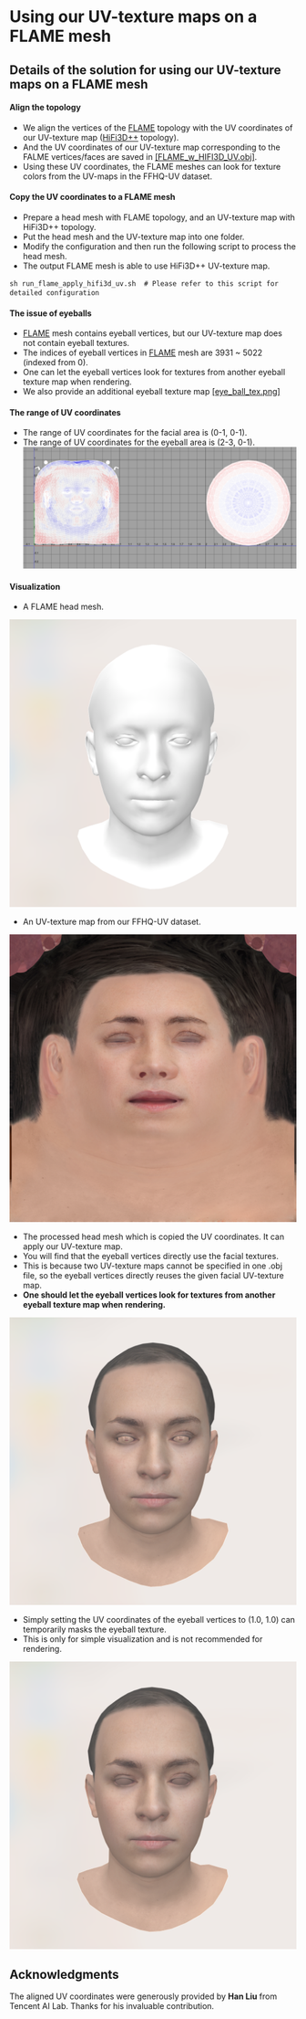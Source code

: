 # Using our UV-texture maps on a FLAME mesh


## Details of the solution for using our UV-texture maps on a FLAME mesh


#### Align the topology
- We align the vertices of the [FLAME](https://flame.is.tue.mpg.de/) topology with the UV coordinates of our UV-texture map ([HiFi3D++](https://github.com/czh-98/REALY) topology).
- And the UV coordinates of our UV-texture map corresponding to the FALME vertices/faces are saved in [[FLAME_w_HIFI3D_UV.obj]](./FLAME_Apply_HIFI3D_UV/flame2hifi3d_assets/FLAME_w_HIFI3D_UV.obj).
- Using these UV coordinates, the FLAME meshes can look for texture colors from the UV-maps in the FFHQ-UV dataset.

#### Copy the UV coordinates to a FLAME mesh
- Prepare a head mesh with FLAME topology, and an UV-texture map with HiFi3D++ topology.
- Put the head mesh and the UV-texture map into one folder.
- Modify the configuration and then run the following script to process the head mesh.
- The output FLAME mesh is able to use HiFi3D++ UV-texture map.
```
sh run_flame_apply_hifi3d_uv.sh  # Please refer to this script for detailed configuration
```

#### The issue of eyeballs
- [FLAME](https://flame.is.tue.mpg.de/) mesh contains eyeball vertices, but our UV-texture map does not contain eyeball textures.
- The indices of eyeball vertices in [FLAME](https://flame.is.tue.mpg.de/) mesh are 3931 ~ 5022 (indexed from 0).
- One can let the eyeball vertices look for textures from another eyeball texture map when rendering.
- We also provide an additional eyeball texture map [[eye_ball_tex.png]](./FLAME_Apply_HIFI3D_UV/flame2hifi3d_assets/eye_ball_tex.png)

#### The range of UV coordinates
- The range of UV coordinates for the facial area is (0-1, 0-1).
- The range of UV coordinates for the eyeball area is (2-3, 0-1).
![uv_coordinates_vis.png](./FLAME_Apply_HIFI3D_UV/flame2hifi3d_assets/uv_coordinates_vis.png)

#### Visualization
- A FLAME head mesh.

![FLAME head mesh](./demos/imgs/sample_flame_mesh.png)

- An UV-texture map from our FFHQ-UV dataset.

![HIFI3D++ UV-map](./demos/imgs/sample_hifi3d_uvmap.png)

- The processed head mesh which is copied the UV coordinates. It can apply our UV-texture map.
- You will find that the eyeball vertices directly use the facial textures.
- This is because two UV-texture maps cannot be specified in one .obj file, so the eyeball vertices directly reuses the given facial UV-texture map.
- **One should let the eyeball vertices look for textures from another eyeball texture map when rendering.**

![Processed FLAME head mesh](./demos/imgs/sample_flame_mesh_processed.png)

- Simply setting the UV coordinates of the eyeball vertices to (1.0, 1.0) can temporarily masks the eyeball texture.
- This is only for simple visualization and is not recommended for rendering.

![Processed FLAME head mesh (mask eyeball colors)](./demos/imgs/sample_flame_mesh_processed_maskeyeball.png)


## Acknowledgments
The aligned UV coordinates were generously provided by **Han Liu** from Tencent AI Lab. Thanks for his invaluable contribution.
